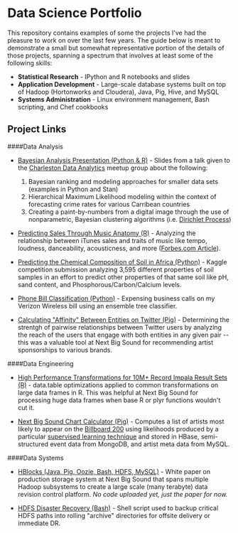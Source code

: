 Data Science Portfolio
=======

This repository contains examples of some the projects I've had the pleasure to work on over the last few years.  The guide below is meant to demonstrate a small but somewhat representative portion of the details of those projects, spanning a spectrum that involves at least some of the following skills:

- __Statistical Research__ - IPython and R notebooks and slides
- __Application Development__ - Large-scale database systems built on top of Hadoop (Hortonworks and Cloudera), Java, Pig, Hive, and MySQL
- __Systems Administration__ - Linux environment management, Bash scripting, and Chef cookbooks

Project Links
------------------

####Data Analysis

- [Bayesian Analysis Presentation (Python & R)](https://github.com/eric-czech/portfolio/blob/master/demonstrative/python/notebooks/meetups/data_analysis_examples/meetup_pres.ipynb) - Slides from a talk given to the [Charleston Data Analytics](http://www.meetup.com/Charleston-Data-Analytics/) meetup group about the following:
  1. Bayesian ranking and modeling approaches for smaller data sets (examples in Python and Stan)
  2. Hierarchical Maximum Likelihood modeling within the context of forecasting crime rates for various Carribean countries
  3. Creating a paint-by-numbers from a digital image through the use of nonparametric, Bayesian clustering algorithms (i.e. [Dirichlet Process](https://en.wikipedia.org/wiki/Dirichlet_process))

-  [Predicting Sales Through Music Anatomy (R)](/demonstrative/R/music_anatomy/README.md) - Analyzing the relationship between iTunes sales and traits of music like tempo, loudness, danceability, acousticness, and more ([Forbes.com Article](http://www.forbes.com/sites/livbuli/2014/09/18/engineering-success-the-data-driven-approach-to-hit-making/)).

-  [Predicting the Chemical Composition of Soil in Africa (Python)](http://nbviewer.ipython.org/github/eric-czech/portfolio/blob/master/demonstrative/python/notebooks/kaggle/kaggle_soil.ipynb) - Kaggle competition submission analyzing 3,595 different properties of soil samples in an effort to predict other properties of that same soil like pH, sand content, and Phosphorous/Carbon/Calcium levels.

-  [Phone Bill Classification (Python)](http://nbviewer.ipython.org/github/eric-czech/portfolio/blob/master/demonstrative/python/notebooks/phone_bills.ipynb) - Expensing business calls on my Verizon Wireless bill using an ensemble tree classifier.

-  [Calculating "Affinity" Between Entities on Twitter (Pig)](/demonstrative/pig/twitter_affinity) - Determining the strentgh of pairwise relationships between Twitter users by analyzing the reach of the users that engage with both entities in any given pair -- this was a valuable tool at Next Big Sound for recommending artist sponsorships to various brands. 


####Data Engineering
-  [High Performance Transformations for 10M+ Record Impala Result Sets (R)](/demonstrative/R/impala/transforms.R) - data.table optimizations applied to common transformations on large data frames in R.  This was helpful at Next Big Sound for processing huge data frames when base R or plyr functions wouldn't cut it.

-  [Next Big Sound Chart Calculator (Pig)](/demonstrative/pig/predictive_billboard_chart) - Computes a list of artists most likely to appear on the [Billboard 200](http://en.wikipedia.org/wiki/Billboard_200) using likelihoods produced by a particular [supervised learning technique](http://making.nextbigsound.com/post/68287169332/predicting-next-years-breakout-artists) and stored in HBase, semi-structured event data from MongoDB, and artist meta data from MySQL.


####Data Systems
-  [HBlocks (Java, Pig, Oozie, Bash, HDFS, MySQL)](http://bit.ly/1rCkZJS) - White paper on production storage system at Next Big Sound that spans multiple Hadoop subsystems to create a large scale (many terabyte) data revision control platform.  *No code uploaded yet, just the paper for now.*

-  [HDFS Disaster Recovery (Bash)](/demonstrative/bash/hdfs_backup/hdfs_backup.sh) - Shell script used to backup critical HDFS paths into rolling "archive" directories for offsite delivery or immediate DR.


